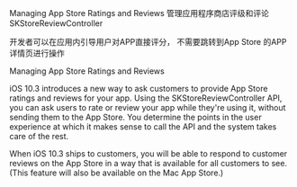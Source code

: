 Managing App Store Ratings and Reviews
管理应用程序商店评级和评论
SKStoreReviewController

开发者可以在应用内引导用户对APP直接评分，
不需要跳转到App Store 的APP详情页进行操作

Managing App Store Ratings and Reviews

iOS 10.3 introduces a new way to ask customers to provide App Store ratings and reviews for your app. Using the SKStoreReviewController API, you can ask users to rate or review your app while they're using it, without sending them to the App Store. You determine the points in the user experience at which it makes sense to call the API and the system takes care of the rest.

When iOS 10.3 ships to customers, you will be able to respond to customer reviews on the App Store in a way that is available for all customers to see. (This feature will also be available on the Mac App Store.)
